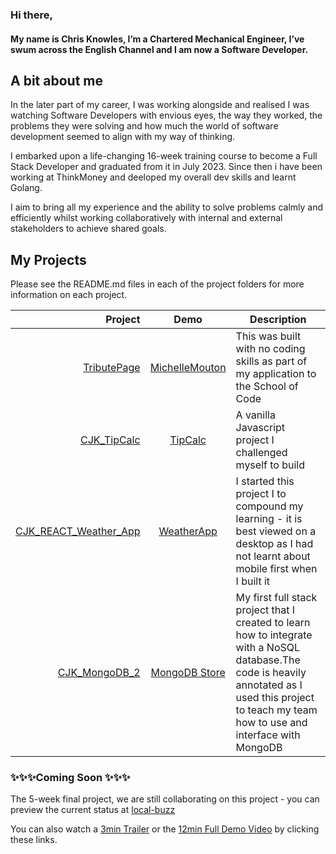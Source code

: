### Hi there,
#### My name is Chris Knowles, I’m a Chartered Mechanical Engineer, I’ve swum across the English Channel and I am now a Software Developer.

## A bit about me
In the later part of my career, I was working alongside and realised I was watching Software Developers with envious eyes, the way they worked, the problems they were solving and how much the world of software development seemed to align with my way of thinking.

I embarked upon a life-changing 16-week training course to become a Full Stack Developer and graduated from it in July 2023.  Since then i have been working at ThinkMoney and deeloped my overall dev skills and learnt Golang.

I aim to bring all my experience and the ability to solve problems calmly and efficiently whilst working collaboratively with internal and external stakeholders to achieve shared goals.

## My Projects

Please see the README.md files in each of the project folders for more information on each project. 

| Project | Demo | Description |
| -------: |:------:|----------- |
| [TributePage](https://github.com/ChrisKnowles53/MichelleMoutonTributePage) | [MichelleMouton](https://chrisknowles53.github.io/MichelleMoutonTributePage/) | This was built with no coding skills as part of my application to the School of Code |
| [CJK_TipCalc](https://github.com/ChrisKnowles53/CJK_TipCalc_Frontend_Mentor) |[TipCalc]( https://chrisknowles53.github.io/CJK_TipCalc_Frontend_Mentor/) | A vanilla Javascript project I challenged myself to build |
| [CJK_REACT_Weather_App](https://github.com/ChrisKnowles53/CJK_REACT_Weather_App) |[WeatherApp](https://cjk-weather-app.netlify.app/) | I started this project I to compound my learning - it is best viewed on a desktop as I had not learnt about mobile first when I built it  |
| [CJK_MongoDB_2](https://github.com/ChrisKnowles53/CJK_MongoDB_2) | [MongoDB Store](https://cjk-mongodb2.netlify.app/) | My first full stack project that I created to learn how to integrate with a NoSQL database.The code is heavily annotated as I used this project to teach my team how to use and interface with MongoDB |


### ✨✨✨Coming Soon ✨✨✨

The 5-week final project, we are still collaborating on this project - you can preview the current status at [local-buzz](https://local-buzz.netlify.app)

You can also watch a [3min Trailer](https://www.youtube.com/watch?v=PlCfnN2Gx-M) or the [12min Full Demo Video](https://www.youtube.com/watch?v=9jkGg5C7uw0) by clicking these links.


